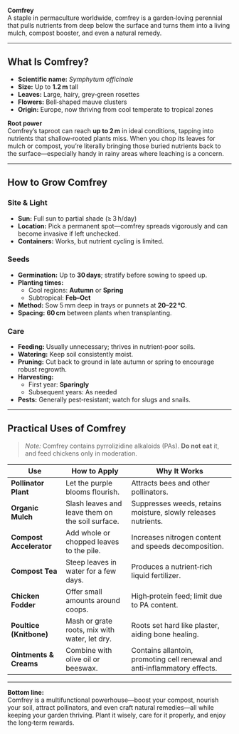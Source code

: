 **Comfrey**  
A staple in permaculture worldwide, comfrey is a garden‑loving perennial that pulls nutrients from deep below the surface and turns them into a living mulch, compost booster, and even a natural remedy.  

---

## What Is Comfrey?

- **Scientific name:** *Symphytum officinale*  
- **Size:** Up to **1.2 m** tall  
- **Leaves:** Large, hairy, grey‑green rosettes  
- **Flowers:** Bell‑shaped mauve clusters  
- **Origin:** Europe, now thriving from cool temperate to tropical zones  

**Root power**  
Comfrey’s taproot can reach **up to 2 m** in ideal conditions, tapping into nutrients that shallow‑rooted plants miss. When you chop its leaves for mulch or compost, you’re literally bringing those buried nutrients back to the surface—especially handy in rainy areas where leaching is a concern.

---

## How to Grow Comfrey

### Site & Light  
- **Sun:** Full sun to partial shade (≥ 3 h/day)  
- **Location:** Pick a permanent spot—comfrey spreads vigorously and can become invasive if left unchecked.  
- **Containers:** Works, but nutrient cycling is limited.

### Seeds  
- **Germination:** Up to **30 days**; stratify before sowing to speed up.  
- **Planting times:**  
  - Cool regions: **Autumn** or **Spring**  
  - Subtropical: **Feb–Oct**  
- **Method:** Sow 5 mm deep in trays or punnets at **20–22 °C**.  
- **Spacing:** **60 cm** between plants when transplanting.

### Care  
- **Feeding:** Usually unnecessary; thrives in nutrient‑poor soils.  
- **Watering:** Keep soil consistently moist.  
- **Pruning:** Cut back to ground in late autumn or spring to encourage robust regrowth.  
- **Harvesting:**  
  - First year: **Sparingly**  
  - Subsequent years: As needed  
- **Pests:** Generally pest‑resistant; watch for slugs and snails.

---

## Practical Uses of Comfrey

> *Note:* Comfrey contains pyrrolizidine alkaloids (PAs). **Do not eat** it, and feed chickens only in moderation.

| Use | How to Apply | Why It Works |
|-----|--------------|--------------|
| **Pollinator Plant** | Let the purple blooms flourish. | Attracts bees and other pollinators. |
| **Organic Mulch** | Slash leaves and leave them on the soil surface. | Suppresses weeds, retains moisture, slowly releases nutrients. |
| **Compost Accelerator** | Add whole or chopped leaves to the pile. | Increases nitrogen content and speeds decomposition. |
| **Compost Tea** | Steep leaves in water for a few days. | Produces a nutrient‑rich liquid fertilizer. |
| **Chicken Fodder** | Offer small amounts around coops. | High‑protein feed; limit due to PA content. |
| **Poultice (Knitbone)** | Mash or grate roots, mix with water, let dry. | Roots set hard like plaster, aiding bone healing. |
| **Ointments & Creams** | Combine with olive oil or beeswax. | Contains allantoin, promoting cell renewal and anti‑inflammatory effects. |

---

**Bottom line:**  
Comfrey is a multifunctional powerhouse—boost your compost, nourish your soil, attract pollinators, and even craft natural remedies—all while keeping your garden thriving. Plant it wisely, care for it properly, and enjoy the long‑term rewards.